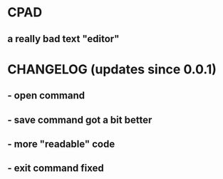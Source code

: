 <h1> CPAD </h1>
<h2> a really bad text "editor" </h2>

<h1> CHANGELOG (updates since 0.0.1) </h1>
<h2> - open command</h2>
<h2> - save command got a bit better </h2>
<h2> - more "readable" code </h2>
<h2> - exit command fixed </h2>
